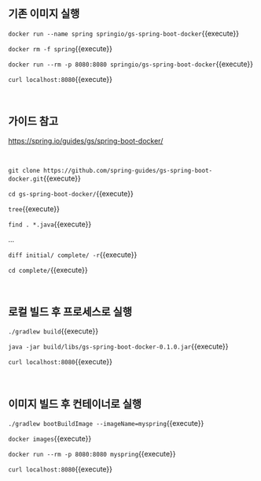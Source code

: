 
<br>

## 기존 이미지 실행

`docker run --name spring springio/gs-spring-boot-docker`{{execute}}

`docker rm -f spring`{{execute}}

`docker run --rm -p 8080:8080 springio/gs-spring-boot-docker`{{execute}}

`curl localhost:8080`{{execute}}

<br>

## 가이드 참고

https://spring.io/guides/gs/spring-boot-docker/

<br>

`git clone https://github.com/spring-guides/gs-spring-boot-docker.git`{{execute}}

`cd gs-spring-boot-docker/`{{execute}}

`tree`{{execute}}

`find . *.java`{{execute}}

...

`diff initial/ complete/ -r`{{execute}}

`cd complete/`{{execute}}

<br>

## 로컬 빌드 후 프로세스로 실행

`./gradlew build`{{execute}}

`java -jar build/libs/gs-spring-boot-docker-0.1.0.jar`{{execute}}

`curl localhost:8080`{{execute}}

<br>

## 이미지 빌드 후 컨테이너로 실행

`./gradlew bootBuildImage --imageName=myspring`{{execute}}

`docker images`{{execute}}

`docker run --rm -p 8080:8080 myspring`{{execute}}

`curl localhost:8080`{{execute}}
